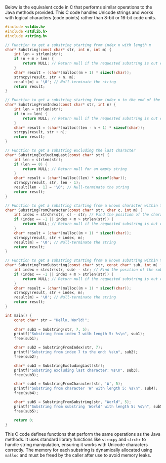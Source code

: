  Below is the equivalent code in C that performs similar operations to the Java methods provided. This C code handles Unicode strings and works with logical characters (code points) rather than 8-bit or 16-bit code units.

```c
#include <stdio.h>
#include <stdlib.h>
#include <string.h>

// Function to get a substring starting from index n with length m
char* Substring(const char* str, int n, int m) {
    int len = strlen(str);
    if (n + m > len) {
        return NULL; // Return null if the requested substring is out of bounds
    }
    char* result = (char*)malloc((m + 1) * sizeof(char));
    strncpy(result, str + n, m);
    result[m] = '\0'; // Null-terminate the string
    return result;
}

// Function to get a substring starting from index n to the end of the string
char* SubstringFromIndex(const char* str, int n) {
    int len = strlen(str);
    if (n >= len) {
        return NULL; // Return null if the requested substring is out of bounds
    }
    char* result = (char*)malloc((len - n + 1) * sizeof(char));
    strcpy(result, str + n);
    return result;
}

// Function to get a substring excluding the last character
char* SubstringExcludingLast(const char* str) {
    int len = strlen(str);
    if (len == 0) {
        return NULL; // Return null for an empty string
    }
    char* result = (char*)malloc((len) * sizeof(char));
    strncpy(result, str, len - 1);
    result[len - 1] = '\0'; // Null-terminate the string
    return result;
}

// Function to get a substring starting from a known character within the string and of m length
char* SubstringFromCharacter(const char* str, char c, int m) {
    int index = strchr(str, c) - str; // Find the position of the character
    if (index == -1 || index + m > strlen(str)) {
        return NULL; // Return null if the requested substring is out of bounds
    }
    char* result = (char*)malloc((m + 1) * sizeof(char));
    strncpy(result, str + index, m);
    result[m] = '\0'; // Null-terminate the string
    return result;
}

// Function to get a substring starting from a known substring within the string and of m length
char* SubstringFromSubstring(const char* str, const char* sub, int m) {
    int index = strstr(str, sub) - str; // Find the position of the substring
    if (index == -1 || index + m > strlen(str)) {
        return NULL; // Return null if the requested substring is out of bounds
    }
    char* result = (char*)malloc((m + 1) * sizeof(char));
    strncpy(result, str + index, m);
    result[m] = '\0'; // Null-terminate the string
    return result;
}

int main() {
    const char* str = "Hello, World!";
    
    char* sub1 = Substring(str, 7, 5);
    printf("Substring from index 7 with length 5: %s\n", sub1);
    free(sub1);

    char* sub2 = SubstringFromIndex(str, 7);
    printf("Substring from index 7 to the end: %s\n", sub2);
    free(sub2);

    char* sub3 = SubstringExcludingLast(str);
    printf("Substring excluding last character: %s\n", sub3);
    free(sub3);

    char* sub4 = SubstringFromCharacter(str, 'W', 5);
    printf("Substring from character 'W' with length 5: %s\n", sub4);
    free(sub4);

    char* sub5 = SubstringFromSubstring(str, "World", 5);
    printf("Substring from substring 'World' with length 5: %s\n", sub5);
    free(sub5);

    return 0;
}
```

This C code defines functions that perform the same operations as the Java methods. It uses standard library functions like `strncpy` and `strchr` to handle string manipulation, ensuring it works with Unicode characters correctly. The memory for each substring is dynamically allocated using `malloc` and must be freed by the caller after use to avoid memory leaks.

